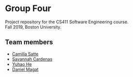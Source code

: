 # Group Four

Project repository for the CS411 Software Engineering course. <br />
Fall 2019, Boston University.

## Team members
* [Camilla Satte](https://github.com/collisior)
* [Savannah Cardenas](https://github.com/saviesavie)
* [Yuhao He](https://github.com/YuhaoT)
* [Daniel Magat](https://github.com/DanielMagat)


